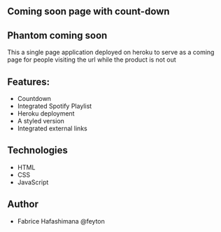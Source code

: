 ## Coming soon page with count-down

## Phantom coming soon
This a single page application deployed on heroku to serve as a 
coming page for people visiting the url while the product is not out

## Features:
- Countdown
- Integrated Spotify Playlist
- Heroku deployment
- A styled version
- Integrated external links

## Technologies
- HTML
- CSS
- JavaScript

## Author
- Fabrice Hafashimana @feyton